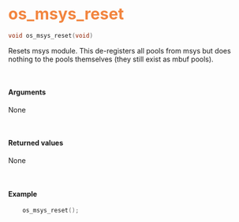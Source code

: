 ## <font color="#F2853F" style="font-size:24pt">os_msys_reset</font>

```c
void os_msys_reset(void) 
```

Resets msys module. This de-registers all pools from msys but does nothing to the pools themselves (they still exist as mbuf pools).

<br>

#### Arguments

None

<br>

#### Returned values

None

<br>

#### Example

```c
    os_msys_reset(); 
```


